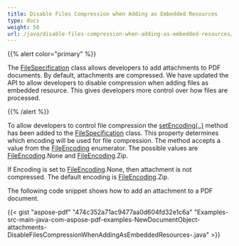 ```yaml
---
title: Disable Files Compression when Adding as Embedded Resources
type: docs
weight: 50
url: /java/disable-files-compression-when-adding-as-embedded-resources/
---
```


{{% alert color="primary" %}} 

The [FileSpecification](https://apireference.aspose.com/java/pdf/com.aspose.pdf/FileSpecification) class allows developers to add attachments to PDF documents. By default, attachments are compressed. We have updated the API to allow developers to disable compression when adding files as embedded resource. This gives developers more control over how files are processed.

{{% /alert %}} 



To allow developers to control file compression the [setEncoding(..)](https://apireference.aspose.com/java/pdf/com.aspose.pdf/FileSpecification#setEncoding-int-) method has been added to the [FileSpecification](https://apireference.aspose.com/java/pdf/com.aspose.pdf/FileSpecification) class. This property determines which encoding will be used for file compression. The method accepts a value from the [FileEncoding](https://apireference.aspose.com/java/pdf/com.aspose.pdf/FileEncoding) enumerator. The possible values are [FileEncoding](https://apireference.aspose.com/java/pdf/com.aspose.pdf/FileEncoding).None and [FileEncoding](https://apireference.aspose.com/java/pdf/com.aspose.pdf/FileEncoding).Zip.

If Encoding is set to [FileEncoding](https://apireference.aspose.com/java/pdf/com.aspose.pdf/FileEncoding).None, then attachment is not compressed. The default encoding is [FileEncoding](https://apireference.aspose.com/java/pdf/com.aspose.pdf/FileEncoding).Zip.

The following code snippet shows how to add an attachment to a PDF document.

{{< gist "aspose-pdf" "474c352a71ac9477aa0d604fd32e1c6a" "Examples-src-main-java-com-aspose-pdf-examples-NewDocumentObject-attachments-DisableFilesCompressionWhenAddingAsEmbeddedResources-.java" >}}
